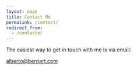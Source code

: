 ```yaml
---
layout: page
title: Contact Me
permalink: /contact/
redirect_from:
  - /contacto/
---
```


 The easiest way to get in touch with me is via email:

[alberto@berriart.com](mailto:alberto@berriart.com)


